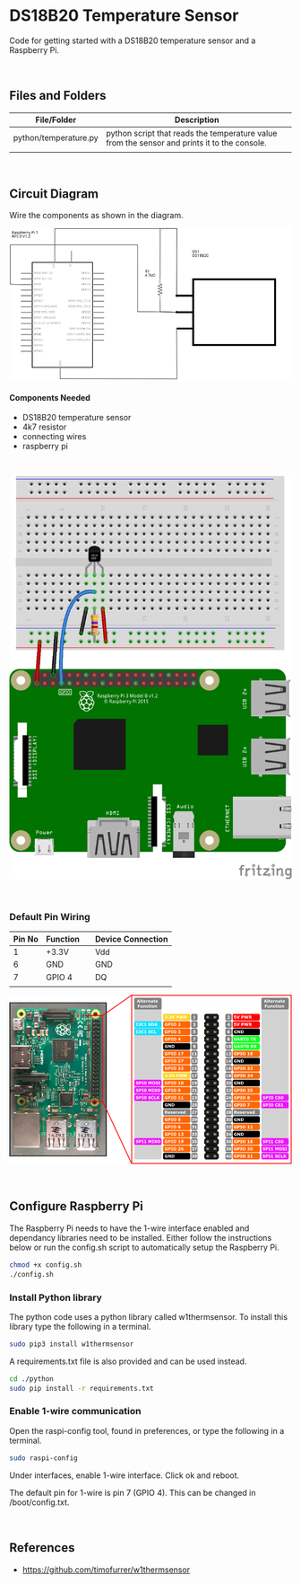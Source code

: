 # DS18B20 Temperature Sensor

Code for getting started with a DS18B20 temperature sensor and a Raspberry Pi.

<br>

## Files and Folders

| File/Folder | Description |
|--- | --- |
| python/temperature.py | python script that reads the temperature value from the sensor and prints it to the console. |
|  |  |

<br>

## Circuit Diagram
Wire the components as shown in the diagram.

![circuit diagram](assets/ds18b20-temp-sensor-circuit-diagram_schem.svg)

#### Components Needed
* DS18B20 temperature sensor
* 4k7 resistor
* connecting wires
* raspberry pi

<br />

![breadboard diagram](assets/ds18b20-temp-sensor-circuit-diagram_bb.png)

<br />

### Default Pin Wiring

| Pin No | Function |  | Device Connection |
| --- | --- | --- | --- |
| 1 | +3.3V |  | Vdd |
| 6 | GND |  | GND |
| 7 | GPIO 4 |  | DQ |
|  |  |  |  |

![pin diagram](assets/rp2_pinout.png)

<br>

## Configure Raspberry Pi

The Raspberry Pi needs to have the 1-wire interface enabled and dependancy libraries need to be installed. Either follow the instructions below or run the config.sh script to automatically setup the Raspberry Pi.

```bash
chmod +x config.sh
./config.sh
```

### Install Python library
The python code uses a python library called w1thermsensor. To install this library type the following in a terminal.

```bash
sudo pip3 install w1thermsensor
```

A requirements.txt file is also provided and can be used instead.
```bash
cd ./python
sudo pip install -r requirements.txt
```

### Enable 1-wire communication

Open the raspi-config tool, found in preferences, or type the following in a terminal.
```bash
sudo raspi-config
```

Under interfaces, enable 1-wire interface. Click ok and reboot.

The default pin for 1-wire is pin 7 (GPIO 4). This can be changed in /boot/config.txt.

<br>

## References

- https://github.com/timofurrer/w1thermsensor
